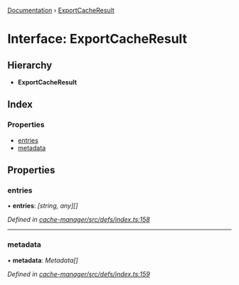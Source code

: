 [Documentation](../README.md) › [ExportCacheResult](exportcacheresult.md)

# Interface: ExportCacheResult

## Hierarchy

* **ExportCacheResult**

## Index

### Properties

* [entries](exportcacheresult.md#entries)
* [metadata](exportcacheresult.md#metadata)

## Properties

###  entries

• **entries**: *[string, any][]*

*Defined in [cache-manager/src/defs/index.ts:158](https://github.com/badbatch/graphql-box/blob/c5fe32a/packages/cache-manager/src/defs/index.ts#L158)*

___

###  metadata

• **metadata**: *Metadata[]*

*Defined in [cache-manager/src/defs/index.ts:159](https://github.com/badbatch/graphql-box/blob/c5fe32a/packages/cache-manager/src/defs/index.ts#L159)*
